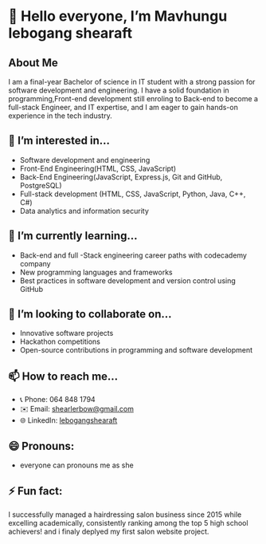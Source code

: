 # 👋 Hello everyone, I’m Mavhungu lebogang shearaft

## About Me
I am a final-year Bachelor of science in IT student with a strong passion for software development and engineering. I have a solid foundation in programming,Front-end development  still enroling to Back-end to become a full-stack Engineer, and IT expertise, and I am eager to gain hands-on experience in the tech industry.

## 👀 I’m interested in...
- Software development and engineering
- Front-End Engineering(HTML, CSS, JavaScript)
- Back-End Engineering(JavaScript, Express.js, Git and GitHub, PostgreSQL)
- Full-stack development (HTML, CSS, JavaScript, Python, Java, C++, C#)
- Data analytics and information security

## 🌱 I’m currently learning...
- Back-end  and full -Stack engineering career paths with codecademy company
- New programming languages and frameworks
- Best practices in software development and version control using GitHub

## 💞️ I’m looking to collaborate on...
- Innovative software projects
- Hackathon competitions
- Open-source contributions in programming and software development

## 📫 How to reach me...
- 📞 Phone: 064 848 1794
- ✉️ Email: shearlerbow@gmail.com
- 🌐 LinkedIn: [lebogangshearaft](https://www.linkedin.com/in/lebogang-shearaft/)

## 😄 Pronouns: 
- everyone can pronouns me as she
## ⚡ Fun fact: 
I successfully managed a hairdressing salon business since 2015 while excelling academically, consistently ranking among the top 5 high school achievers!
and i finaly deplyed my first  salon website project.
